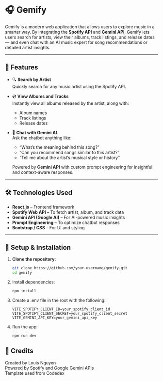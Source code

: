 # 🎧 Gemify

Gemify is a modern web application that allows users to explore music in a smarter way. By integrating the **Spotify API** and **Gemini API**, Gemify lets users search for artists, view their albums, track listings, and release dates — and even chat with an AI music expert for song recommendations or detailed artist insights.

---

## 🚀 Features

- 🔍 **Search by Artist**  
  Quickly search for any music artist using the Spotify API.

- 💿 **View Albums and Tracks**  
  Instantly view all albums released by the artist, along with:
  - Album names  
  - Track listings  
  - Release dates

- 🤖 **Chat with Gemini AI**  
  Ask the chatbot anything like:
  - “What’s the meaning behind this song?”  
  - “Can you recommend songs similar to this artist?”  
  - “Tell me about the artist’s musical style or history”

  Powered by **Gemini API** with custom prompt engineering for insightful and context-aware responses.

---

## 🛠️ Technologies Used

- **React.js** – Frontend framework  
- **Spotify Web API** – To fetch artist, album, and track data  
- **Gemini API (Google AI)** – For AI-powered music insights  
- **Prompt Engineering** – To optimize chatbot responses  
- **Bootstrap / CSS** – For UI and styling

---

## 🔑 Setup & Installation

1. **Clone the repository:**
   ```bash
   git clone https://github.com/your-username/gemify.git
   cd gemify
   
2. Install dependencies:
   ```bash
   npm install
   
4. Create a .env file in the root with the following:
   ```.env
   VITE_SPOTIFY_CLIENT_ID=your_spotify_client_id
   VITE_SPOTIFY_CLIENT_SECRET=your_spotify_client_secret
   VITE_GEMINI_API_KEY=your_gemini_api_key

5. Run the app:
   ```bash
   npm run dev

## 🙌 Credits
Created by Louis Nguyen  
Powered by Spotify and Google Gemini APIs  
Template used from Codédex
